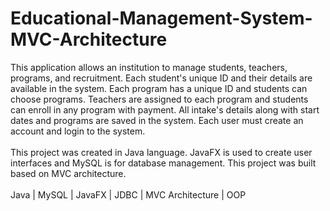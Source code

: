 # Educational-Management-System-MVC-Architecture
This application allows an institution to manage students, teachers, programs, and recruitment. Each student's unique ID and their details are available in the system. Each program has a unique ID and students can choose programs. Teachers are assigned to each program and students can enroll in any program with payment. All intake's details along with start dates and programs are saved in the system. Each user must create an account and login to the system.<br><br>
This project was created in Java language. JavaFX is used to create user interfaces and MySQL is for database management. This project was built based on MVC architecture.<br><br>
Java | MySQL | JavaFX | JDBC | MVC Architecture | OOP
